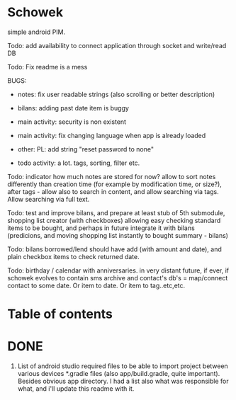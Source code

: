 Schowek
=======

simple android PIM.



Todo: add availability to connect application through socket and write/read DB

Todo: Fix readme is a mess


BUGS:

- notes: fix user readable strings (also scrolling or better description)

- bilans: adding past date item is buggy

- main activity: security is non existent

- main activity: fix changing language when app is already loaded

- other: PL: add string "reset password to none"

- todo activity: a lot. tags, sorting, filter etc.


Todo: indicator how much notes are stored for now? allow to sort notes differently than creation time (for example by modification time, or size?), after tags - allow also to search in content, and allow searching via tags. Allow searching via full text.

Todo: test and improve bilans, and prepare at least stub of 5th submodule, shopping list creator (with checkboxes) allowing easy checking standard items to be bought, and perhaps in future integrate it with bilans (predicions, and moving shopping list instantly to bought summary - bilans)

Todo: bilans borrowed/lend should have add (with amount and date), and plain checkbox items to check returned date. 

Todo: birthday / calendar with anniversaries. in very distant future, if ever, if schowek evolves to contain sms archive and contact's db's = map/connect contact to some date. Or item to date. Or item to tag..etc,etc.



# Table of contents




# DONE

1. List of android studio required files to be able to import project between various devices
*.gradle files (also app/build.gradle, quite important). Besides obvious app directory. I had a list also what was responsible for what, and i'll update this readme with it.
